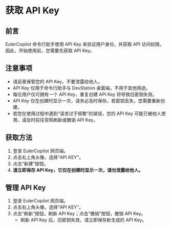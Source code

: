 # 获取 API Key

## 前言

EulerCopilot 命令行助手使用 API Key 来验证用户身份，并获取 API 访问权限。
因此，开始使用前，您需要先获取 API Key。

## 注意事项

- 请妥善保管您的 API Key，不要泄露给他人。
- API Key 仅用于命令行助手与 DevStation 桌面端，不用于其他用途。
- 每位用户仅可拥有一个 API Key，重复创建 API Key 将导致旧密钥失效。
- API Key 仅在创建时显示一次，请务必及时保存。若密钥丢失，您需要重新创建。
- 若您在使用过程中遇到“请求过于频繁”的错误，您的 API Key 可能已被他人使用，请及时前往官网刷新或撤销 API Key。

## 获取方法

1. 登录 EulerCopilot 网页端。
2. 点击右上角头像，选择“API KEY”。
3. 点击“新建”按钮。
4. **请立即保存 API Key，它仅在创建时显示一次，请勿泄露给他人。**

## 管理 API Key

1. 登录 EulerCopilot 网页端。
2. 点击右上角头像，选择“API KEY”。
3. 点击“刷新”按钮，刷新 API Key；点击“撤销”按钮，撤销 API Key。
   - 刷新 API Key 后，旧密钥失效，请立即保存新生成的 API Key。
